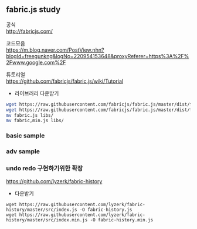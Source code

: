## fabric.js study

공식  
http://fabricjs.com/

코드모음   
https://m.blog.naver.com/PostView.nhn?blogId=freegunkng&logNo=220954153648&proxyReferer=https%3A%2F%2Fwww.google.com%2F

튜토리얼  
https://github.com/fabricjs/fabric.js/wiki/Tutorial

- 라이브러리 다운받기

```sh
wget https://raw.githubusercontent.com/fabricjs/fabric.js/master/dist/fabric.js
wget https://raw.githubusercontent.com/fabricjs/fabric.js/master/dist/fabric.min.js
mv fabric.js libs/
mv fabric,min.js libs/
```

### basic sample



### adv sample

### undo redo 구현하기위한 확장 

https://github.com/lyzerk/fabric-history

- 다운받기   
```
wget https://raw.githubusercontent.com/lyzerk/fabric-history/master/src/index.js -O fabric-history.js
wget https://raw.githubusercontent.com/lyzerk/fabric-history/master/src/index.min.js -O fabric-history.min.js
```
